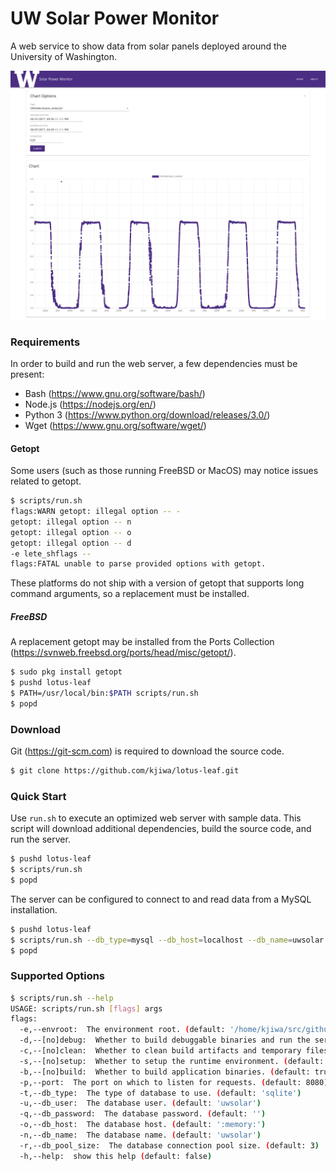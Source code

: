 # UW Solar Power Monitor

A web service to show data from solar panels deployed around the University of Washington.

<p align="center">
  <img src="screenshot.png" width="640">
</p>

### Requirements

In order to build and run the web server, a few dependencies must be present:

* Bash (https://www.gnu.org/software/bash/)
* Node.js (https://nodejs.org/en/)
* Python 3 (https://www.python.org/download/releases/3.0/)
* Wget (https://www.gnu.org/software/wget/)

#### Getopt

Some users (such as those running FreeBSD or MacOS) may notice issues related to getopt.

```bash
$ scripts/run.sh
flags:WARN getopt: illegal option -- -
getopt: illegal option -- n
getopt: illegal option -- o
getopt: illegal option -- d
-e lete_shflags --
flags:FATAL unable to parse provided options with getopt.
```

 These platforms do not ship with a version of getopt that supports long command arguments, so a replacement must be installed.

##### FreeBSD

A replacement getopt may be installed from the Ports Collection (https://svnweb.freebsd.org/ports/head/misc/getopt/).

```bash
$ sudo pkg install getopt
$ pushd lotus-leaf
$ PATH=/usr/local/bin:$PATH scripts/run.sh
$ popd
```

### Download

Git (https://git-scm.com) is required to download the source code.

```bash
$ git clone https://github.com/kjiwa/lotus-leaf.git
```

### Quick Start

Use ```run.sh``` to execute an optimized web server with sample data. This script will download additional dependencies, build the source code, and run the server.

```bash
$ pushd lotus-leaf
$ scripts/run.sh
$ popd
```

The server can be configured to connect to and read data from a MySQL installation.

```bash
$ pushd lotus-leaf
$ scripts/run.sh --db_type=mysql --db_host=localhost --db_name=uwsolar
$ popd
```

### Supported Options

```bash
$ scripts/run.sh --help
USAGE: scripts/run.sh [flags] args
flags:
  -e,--envroot:  The environment root. (default: '/home/kjiwa/src/github/kjiwa/lotus-leaf/env')
  -d,--[no]debug:  Whether to build debuggable binaries and run the server in debug mode. (default: false)
  -c,--[no]clean:  Whether to clean build artifacts and temporary files. (default: true)
  -s,--[no]setup:  Whether to setup the runtime environment. (default: true)
  -b,--[no]build:  Whether to build application binaries. (default: true)
  -p,--port:  The port on which to listen for requests. (default: 8080)
  -t,--db_type:  The type of database to use. (default: 'sqlite')
  -u,--db_user:  The database user. (default: 'uwsolar')
  -q,--db_password:  The database password. (default: '')
  -o,--db_host:  The database host. (default: ':memory:')
  -n,--db_name:  The database name. (default: 'uwsolar')
  -r,--db_pool_size:  The database connection pool size. (default: 3)
  -h,--help:  show this help (default: false)
```
